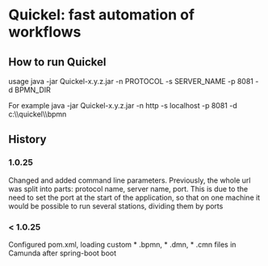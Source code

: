 # Quickel: fast automation of workflows
## How to run Quickel
usage java -jar Quickel-x.y.z.jar 
-n PROTOCOL -s SERVER_NAME -p 8081 -d BPMN_DIR

For example
java -jar Quickel-x.y.z.jar
-n http -s localhost -p 8081 -d c:\\\quickel\\\bpmn

## History
### 1.0.25
Changed and added command line parameters. Previously, the whole url was split into parts: protocol name, server name, port. This is due to the need to set the port at the start of the application, so that on one machine it would be possible to run several stations, dividing them by ports
### < 1.0.25
Configured pom.xml, loading custom * .bpmn, * .dmn, * .cmn files in Camunda after spring-boot boot